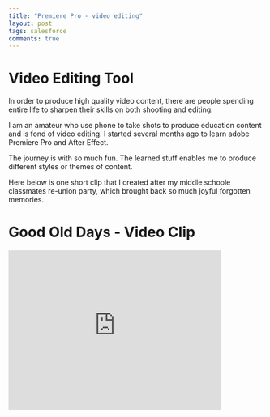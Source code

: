 ```yaml
---
title: "Premiere Pro - video editing"
layout: post
tags: salesforce
comments: true
---
```


# Video Editing Tool

In order to produce high quality video content, there are people spending entire life to sharpen their skills on both shooting and editing.

I am an amateur who  use phone to take shots to produce education content and is fond of video editing. I started several months ago to learn adobe Premiere Pro and After Effect.

The journey is with so much fun. The learned stuff enables me to produce different styles or themes of content.

Here below is one short clip that I created after my middle schoole classmates re-union party, which brought back so much joyful forgotten memories.

# Good Old Days - Video Clip

<iframe width="420" height="315" src="https://www.youtube.com/embed/HcxLX16zluE" frameborder="0" allowfullscreen></iframe>